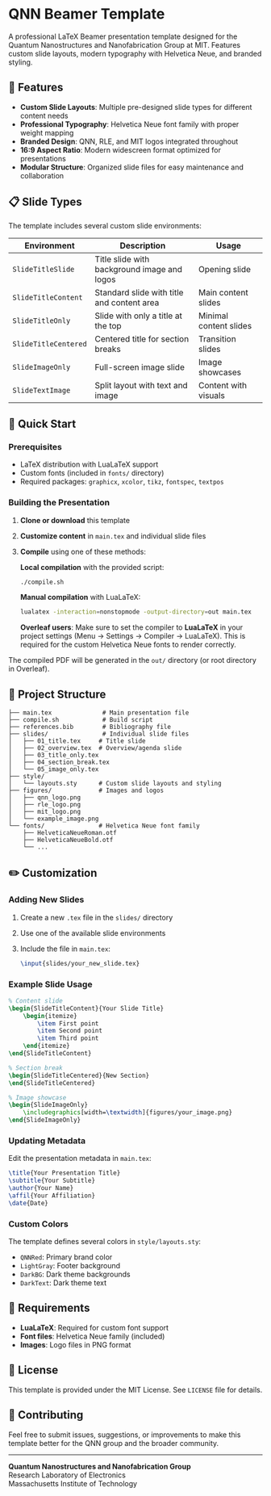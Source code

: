 # QNN Beamer Template

A professional LaTeX Beamer presentation template designed for the Quantum Nanostructures and Nanofabrication Group at MIT. Features custom slide layouts, modern typography with Helvetica Neue, and branded styling.

## 🎯 Features

- **Custom Slide Layouts**: Multiple pre-designed slide types for different content needs
- **Professional Typography**: Helvetica Neue font family with proper weight mapping
- **Branded Design**: QNN, RLE, and MIT logos integrated throughout
- **16:9 Aspect Ratio**: Modern widescreen format optimized for presentations
- **Modular Structure**: Organized slide files for easy maintenance and collaboration

## 📋 Slide Types

The template includes several custom slide environments:

| Environment | Description | Usage |
|-------------|-------------|-------|
| `SlideTitleSlide` | Title slide with background image and logos | Opening slide |
| `SlideTitleContent` | Standard slide with title and content area | Main content slides |
| `SlideTitleOnly` | Slide with only a title at the top | Minimal content slides |
| `SlideTitleCentered` | Centered title for section breaks | Transition slides |
| `SlideImageOnly` | Full-screen image slide | Image showcases |
| `SlideTextImage` | Split layout with text and image | Content with visuals |

## 🚀 Quick Start

### Prerequisites

- LaTeX distribution with LuaLaTeX support
- Custom fonts (included in `fonts/` directory)
- Required packages: `graphicx`, `xcolor`, `tikz`, `fontspec`, `textpos`

### Building the Presentation

1. **Clone or download** this template
2. **Customize content** in `main.tex` and individual slide files
3. **Compile** using one of these methods:

   **Local compilation** with the provided script:

   ```bash
   ./compile.sh
   ```

   **Manual compilation** with LuaLaTeX:

   ```bash
   lualatex -interaction=nonstopmode -output-directory=out main.tex
   ```

   **Overleaf users**: Make sure to set the compiler to **LuaLaTeX** in your project settings (Menu → Settings → Compiler → LuaLaTeX). This is required for the custom Helvetica Neue fonts to render correctly.

The compiled PDF will be generated in the `out/` directory (or root directory in Overleaf).

## 📁 Project Structure

```text
├── main.tex              # Main presentation file
├── compile.sh            # Build script
├── references.bib        # Bibliography file
├── slides/               # Individual slide files
│   ├── 01_title.tex     # Title slide
│   ├── 02_overview.tex  # Overview/agenda slide
│   ├── 03_title_only.tex
│   ├── 04_section_break.tex
│   └── 05_image_only.tex
├── style/
│   └── layouts.sty      # Custom slide layouts and styling
├── figures/             # Images and logos
│   ├── qnn_logo.png
│   ├── rle_logo.png
│   ├── mit_logo.png
│   └── example_image.png
└── fonts/               # Helvetica Neue font family
    ├── HelveticaNeueRoman.otf
    ├── HelveticaNeueBold.otf
    └── ...
```

## ✏️ Customization

### Adding New Slides

1. Create a new `.tex` file in the `slides/` directory
2. Use one of the available slide environments
3. Include the file in `main.tex`:

   ```latex
   \input{slides/your_new_slide.tex}
   ```

### Example Slide Usage

```latex
% Content slide
\begin{SlideTitleContent}{Your Slide Title}
    \begin{itemize}
        \item First point
        \item Second point
        \item Third point
    \end{itemize}
\end{SlideTitleContent}

% Section break
\begin{SlideTitleCentered}{New Section}
\end{SlideTitleCentered}

% Image showcase
\begin{SlideImageOnly}
    \includegraphics[width=\textwidth]{figures/your_image.png}
\end{SlideImageOnly}
```

### Updating Metadata

Edit the presentation metadata in `main.tex`:

```latex
\title{Your Presentation Title}
\subtitle{Your Subtitle}
\author{Your Name}
\affil{Your Affiliation}
\date{Date}
```

### Custom Colors

The template defines several colors in `style/layouts.sty`:

- `QNNRed`: Primary brand color
- `LightGray`: Footer background
- `DarkBG`: Dark theme backgrounds
- `DarkText`: Dark theme text

## 🔧 Requirements

- **LuaLaTeX**: Required for custom font support
- **Font files**: Helvetica Neue family (included)
- **Images**: Logo files in PNG format

## 📝 License

This template is provided under the MIT License. See `LICENSE` file for details.

## 🤝 Contributing

Feel free to submit issues, suggestions, or improvements to make this template better for the QNN group and the broader community.

---

**Quantum Nanostructures and Nanofabrication Group**  
Research Laboratory of Electronics  
Massachusetts Institute of Technology
